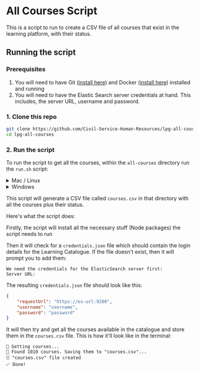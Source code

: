 # All Courses Script

This is a script to run to create a CSV file of all courses that exist in the learning platform, with their status.

## Running the script

### Prerequisites

1. You will need to have Git ([install here](https://git-scm.com/downloads)) and Docker ([install here](https://docs.docker.com/get-docker/)) installed and running
2. You will need to have the Elastic Search server credentials at hand. This includes, the server URL, username and password.

### 1. Clone this repo

```sh
git clone https://github.com/Civil-Service-Human-Resources/lpg-all-courses.git
cd lpg-all-courses
```

### 2. Run the script

To run the script to get all the courses, within the `all-courses` directory run the `run.sh` script:

<details>
    <summary>Mac / Linux</summary>
<pre><code>./run.sh</code></pre>
</details>

<details>
    <summary>Windows</summary>
    In Powershell, run:
    
<pre><code>docker run -it --rm -v ${PWD}:/all-courses -w /all-courses node:17.6.0-slim bash -c "npm i && npm start"</code></pre>
</details>

This script will generate a CSV file called `courses.csv` in that directory with all the courses plus their status.

Here's what the script does:

Firstly, the script will install all the necessary stuff (Node packages) the script needs to run

Then it will check for a `credentials.json` file which should contain the login details for the Learning Catalogue. If the file doesn't exist, then it will prompt you to add them:

```
We need the credentials for the ElasticSearch server first:
Server URL: 
```


The resulting `credentials.json` file should look like this:

```json
{
    "requestUrl": "https://es-url:9200",
    "username": "username",
    "password": "password"
}
```

It will then try and get all the courses available in the catalogue and store them in the `courses.csv` file. This is how it'll look like in the terminal:

```
🔎 Getting courses...
📖 Found 1010 courses. Saving them to "courses.csv"...
🗄 "courses.csv" file created
✅ Done!
```
